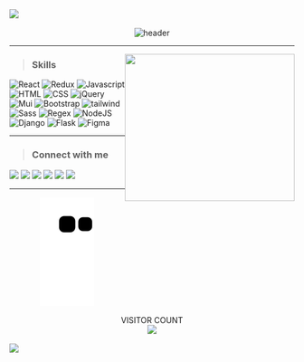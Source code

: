 <img src="https://user-images.githubusercontent.com/73097560/115834477-dbab4500-a447-11eb-908a-139a6edaec5c.gif">
 
<div align="center">
 
![header](https://capsule-render.vercel.app/api?type=waving&color=FDB813&height=300&section=header&text=Mohammad%20Abdollahzadeh&fontSize=50&animation=fadeIn&fontAlignY=38&desc=Front-end%20developer%20web%20-%20React.js&descAlignY=55&descAlign=50&descColor=000000)
</div>


<hr>

<img align="right" width="300" height="260" src="https://i2.wp.com/allhtaccess.info/wp-content/uploads/2018/03/programming.gif?fit=1281%2C716&ssl=1" />

<div align="left">
 
> ### Skills

<img src="https://raw.githubusercontent.com/danielcranney/readme-generator/main/public/icons/skills/react-colored.svg" width="36" alt="React" 
title="React"/>
<img src="https://cdn.iconscout.com/icon/free/png-256/free-redux-3629018-3030243.png" width="36" alt="Redux"
title="Redux"/>
<img src="https://raw.githubusercontent.com/danielcranney/readme-generator/main/public/icons/skills/javascript-colored.svg" width="36" alt="Javascript" 
title="Javascript"/>
<img src="https://raw.githubusercontent.com/danielcranney/readme-generator/main/public/icons/skills/html5-colored.svg" width="36" alt="HTML" 
title="HTML"/>
<img src="https://raw.githubusercontent.com/danielcranney/readme-generator/main/public/icons/skills/css3-colored.svg" width="36" alt="CSS" 
title="CSS"/>
 <img src="https://www.vectorlogo.zone/logos/jquery/jquery-icon.svg" width="36" alt="jQuery" 
title="jQuery"/>
<img src="https://iili.io/H8PZ9UB.png" width="36"  alt="Mui"
title="Mui"/>
<img src="https://raw.githubusercontent.com/danielcranney/readme-generator/main/public/icons/skills/bootstrap-colored.svg" width="36" alt="Bootstrap"
title="Bootstrap"/>
<img src="https://upload.wikimedia.org/wikipedia/commons/d/d5/Tailwind_CSS_Logo.svg" width="36"  alt="tailwind" title="Tailwind" />
<img src="https://raw.githubusercontent.com/danielcranney/readme-generator/main/public/icons/skills/sass-colored.svg" width="36" alt="Sass"
title="Sass"/>
<img src="https://icons.veryicon.com/png/o/object/material-design-icons-1/regex.png" width="36" alt="Regex"
title="Regex"/>
<img src="https://static-00.iconduck.com/assets.00/node-js-icon-1901x2048-mk1e13df.png" width="36" alt="NodeJS"
title="NodeJS"/>
<img src="https://icon-library.com/images/django-icon/django-icon-0.jpg" width="36" alt="Django"
title="Django"/>
<img src="https://images.freeimages.com/fic/images/icons/2773/pictonic_free/512/prog_flask.png" width="36" alt="Flask"
title="Flask"/>
<img src="https://raw.githubusercontent.com/danielcranney/readme-generator/main/public/icons/skills/figma-colored.svg" width="36" alt="Figma"
title="Figma"/>
</div>

<hr>
            
> ### Connect with me

<div align="left">
<a href="mailto:mrdevpct@gmail.com" target="_blank" rel="noreferrer"><img src="https://upload.wikimedia.org/wikipedia/commons/thumb/7/7e/Gmail_icon_%282020%29.svg/768px-Gmail_icon_%282020%29.svg.png?20221017173631" width="40" /></a>
<a href="https://www.linkedin.com/in/devpct" target="_blank" rel="noreferrer"><img src="https://raw.githubusercontent.com/danielcranney/readme-generator/main/public/icons/socials/linkedin.svg" width="32" /></a>
<a href="https://codepen.io/MohammadAbdollahzadeh" target="_blank" rel="noreferrer"><img src="https://cdn-icons-png.flaticon.com/512/2111/2111501.png" width="32" /></a>
<a href="https://stackoverflow.com/users/18831761/mohammad-abdollahzadeh" target="_blank" rel="noreferrer"><img src="https://upload.wikimedia.org/wikipedia/commons/thumb/e/ef/Stack_Overflow_icon.svg/1200px-Stack_Overflow_icon.svg.png" width="40" /></a>
<a href="https://www.twitter.com/devpct" target="_blank" rel="noreferrer"><img src="https://raw.githubusercontent.com/danielcranney/readme-generator/main/public/icons/socials/twitter.svg" width="32" /></a>
<a href="https://www.instagram.com/devpct" target="_blank" rel="noreferrer"><img src="https://raw.githubusercontent.com/danielcranney/readme-generator/main/public/icons/socials/instagram.svg" width="32" /></a>
</div>

<hr>

<div align="center">
 
![Snake animation](https://github.com/rafaballerini/rafaballerini/blob/output/github-contribution-grid-snake.svg)
 
  VISITOR COUNT<br>
  <img src="https://profile-counter.glitch.me/mohammadabdollahzadeh/count.svg" />

</div>

 <img src="https://user-images.githubusercontent.com/73097560/115834477-dbab4500-a447-11eb-908a-139a6edaec5c.gif">
